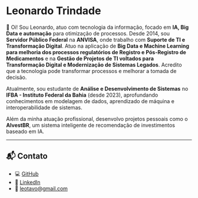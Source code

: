# Leonardo Trindade

👋 Oi! Sou Leonardo, atuo com tecnologia da informação, focado em **IA, Big Data e automação** para otimização de processos. Desde 2014, sou **Servidor Público Federal** na **ANVISA**, onde trabalho com **Suporte de TI e Transformação Digital**. Atuo na aplicação de **Big Data e Machine Learning para melhoria dos processos regulatórios de Registro e Pós-Registro de Medicamentos** e na **Gestão de Projetos de TI voltados para Transformação Digital e Modernização de Sistemas Legados**. Acredito que a tecnologia pode transformar processos e melhorar a tomada de decisão.

Atualmente, sou estudante de **Análise e Desenvolvimento de Sistemas** no **IFBA - Instituto Federal da Bahia** (desde 2023), aprofundando conhecimentos em modelagem de dados, aprendizado de máquina e interoperabilidade de sistemas.

Além da minha atuação profissional, desenvolvo projetos pessoais como o **AIvestBR**, um sistema inteligente de recomendação de investimentos baseado em IA.

---

## 📬 Contato
- 💻 [GitHub](https://github.com/leotavo)
- 💼 [LinkedIn](https://www.linkedin.com/in/leotavo/)
- 📧 [leotavo@gmail.com](mailto:leotavo@gmail.com)
